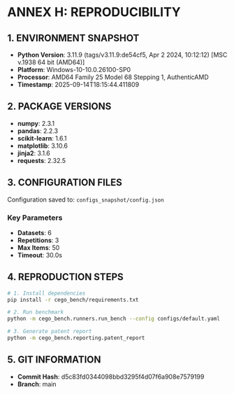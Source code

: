 # ANNEX H: REPRODUCIBILITY

## 1. ENVIRONMENT SNAPSHOT

- **Python Version**: 3.11.9 (tags/v3.11.9:de54cf5, Apr  2 2024, 10:12:12) [MSC v.1938 64 bit (AMD64)]
- **Platform**: Windows-10-10.0.26100-SP0
- **Processor**: AMD64 Family 25 Model 68 Stepping 1, AuthenticAMD
- **Timestamp**: 2025-09-14T18:15:44.411809

## 2. PACKAGE VERSIONS

- **numpy**: 2.3.1
- **pandas**: 2.2.3
- **scikit-learn**: 1.6.1
- **matplotlib**: 3.10.6
- **jinja2**: 3.1.6
- **requests**: 2.32.5

## 3. CONFIGURATION FILES

Configuration saved to: `configs_snapshot/config.json`

### Key Parameters
- **Datasets**: 6
- **Repetitions**: 3
- **Max Items**: 50
- **Timeout**: 30.0s

## 4. REPRODUCTION STEPS

```bash
# 1. Install dependencies
pip install -r cego_bench/requirements.txt

# 2. Run benchmark
python -m cego_bench.runners.run_bench --config configs/default.yaml

# 3. Generate patent report
python -m cego_bench.reporting.patent_report
```

## 5. GIT INFORMATION

- **Commit Hash**: d5c83fd0344098bbd3295f4d07f6a908e7579199
- **Branch**: main
